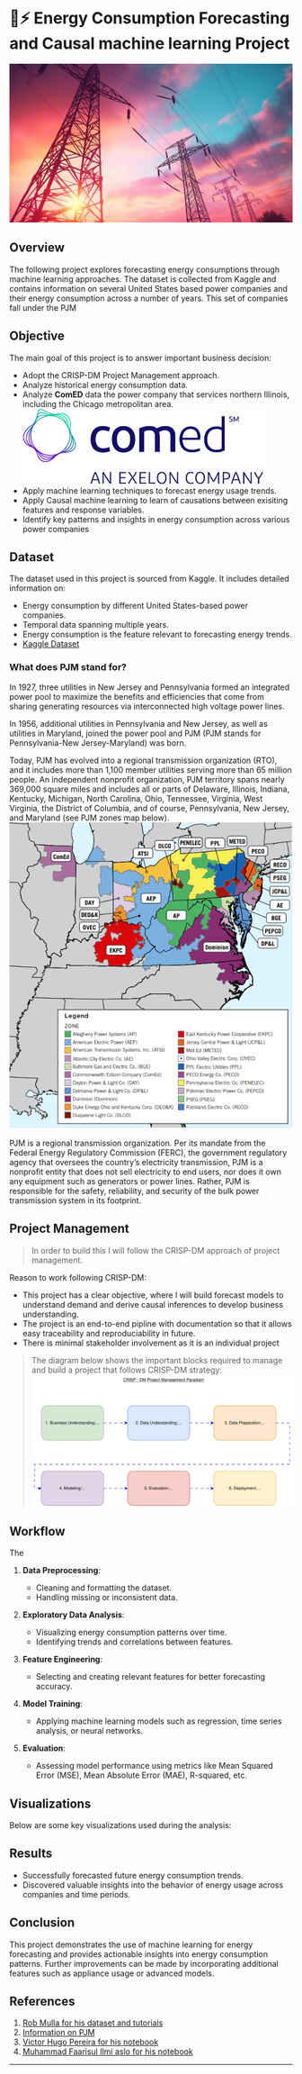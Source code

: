# 🗼⚡ **Energy Consumption Forecasting and Causal machine learning Project**
![electric poles](images/image3.jpg)



## Overview
The following project explores forecasting energy consumptions through machine learning approaches. The dataset is collected from Kaggle and contains information on several United States based power companies and their energy consumption across a number of years.
This set of companies fall under the PJM
## Objective
The main goal of this project is to answer important business decision:
- Adopt the CRISP-DM Project Management approach.
- Analyze historical energy consumption data.
- Analyze **ComED** data the power company that services northern Illinois, including the Chicago metropolitan area.
![comed](images/comed.png)
- Apply machine learning techniques to forecast energy usage trends.
- Apply Causal machine learning to learn of causations between exisiting features and response variables.
- Identify key patterns and insights in energy consumption across various power companies


## Dataset
The dataset used in this project is sourced from Kaggle. It includes detailed information on:
- Energy consumption by different United States-based power companies.
- Temporal data spanning multiple years.
- Energy consumption is the feature relevant to forecasting energy trends.
- [Kaggle Dataset](https://www.kaggle.com/datasets/robikscube/hourly-energy-consumption)
### What does PJM stand for?
In 1927, three utilities in New Jersey and Pennsylvania formed an integrated power pool to maximize the benefits and efficiencies that come from sharing generating resources via interconnected high voltage power lines. 

In 1956, additional utilities in Pennsylvania and New Jersey, as well as utilities in Maryland, joined the power pool and PJM (PJM stands for Pennsylvania-New Jersey-Maryland) was born.  

Today, PJM has evolved into a regional transmission organization (RTO), and it includes more than 1,100 member utilities serving more than 65 million people. An independent nonprofit organization, PJM territory spans nearly 369,000 square miles and includes all or parts of Delaware, Illinois, Indiana, Kentucky, Michigan, North Carolina, Ohio, Tennessee, Virginia, West Virginia, the District of Columbia, and of course, Pennsylvania, New Jersey, and Maryland (see PJM zones map below).
![PJM Map](images/pjm_zones.webp)

PJM is a regional transmission organization. Per its mandate from the Federal Energy Regulatory Commission (FERC), the government regulatory agency that oversees the country’s electricity transmission, PJM is a nonprofit entity that does not sell electricity to end users, nor does it own any equipment such as generators or power lines. Rather, PJM is responsible for the safety, reliability, and security of the bulk power transmission system in its footprint.  

## Project Management
>  In order to build this I will follow the CRISP-DM approach of project management.

Reason to work following CRISP-DM:

- This project has a clear objective, where I will build forecast models to understand demand and derive causal inferences to develop business understanding.
- The project is an end-to-end pipline with documentation so that it allows easy traceability and reproduciability in future.
- There is minimal stakeholder involvement as it is an individual project

> The diagram below shows the important blocks required to manage and build a project that follows CRISP-DM strategy:
![CRISP-DM](images/crisp-dm_diagram2.svg)

## Workflow
The 
1. **Data Preprocessing**:
   - Cleaning and formatting the dataset.
   - Handling missing or inconsistent data.

2. **Exploratory Data Analysis**:
   - Visualizing energy consumption patterns over time.
   - Identifying trends and correlations between features.

3. **Feature Engineering**:
   - Selecting and creating relevant features for better forecasting accuracy.

4. **Model Training**:
   - Applying machine learning models such as regression, time series analysis, or neural networks.

5. **Evaluation**:
   - Assessing model performance using metrics like Mean Squared Error (MSE), Mean Absolute Error (MAE),  R-squared, etc.

## Visualizations
Below are some key visualizations used during the analysis:

<!--1. **Energy Consumption Trends**:
   ![Energy Consumption Trends](images/energy_trends.svg)

2. **Correlation Heatmap**:
   ![Correlation Heatmap](images/correlation_heatmap.svg)

3. **Model Performance**:
   ![Model Performance](images/model_performance.svg)-->

## Results
- Successfully forecasted future energy consumption trends.
- Discovered valuable insights into the behavior of energy usage across companies and time periods.
  

## Conclusion
This project demonstrates the use of machine learning for energy forecasting and provides actionable insights into energy consumption patterns. Further improvements can be made by incorporating additional features such as appliance usage or advanced models.

## References
1. [Rob Mulla for his dataset and tutorials](https://www.kaggle.com/datasets/robikscube/hourly-energy-consumption?select=COMED_hourly.csv)
2. [Information on PJM](https://www.pcienergysolutions.com/2024/01/03/what-is-pjm-and-what-does-it-do/)
3. [Victor Hugo Pereira for his  notebook](https://github.com/panambY)
4. [Muhammad Faarisul Ilmi aslo for his notebook](https://www.kaggle.com/code/mfaaris/3-ways-to-deal-with-time-series-forecasting)
   
---


